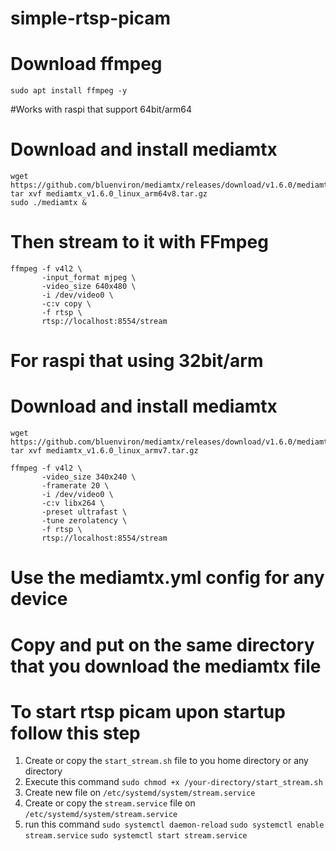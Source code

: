 # simple-rtsp-picam

# Download ffmpeg

```
sudo apt install ffmpeg -y
```

#Works with raspi that support 64bit/arm64
# Download and install mediamtx
```
wget https://github.com/bluenviron/mediamtx/releases/download/v1.6.0/mediamtx_v1.6.0_linux_arm64v8.tar.gz
tar xvf mediamtx_v1.6.0_linux_arm64v8.tar.gz
sudo ./mediamtx &
```

# Then stream to it with FFmpeg
```
ffmpeg -f v4l2 \
       -input_format mjpeg \
       -video_size 640x480 \
       -i /dev/video0 \
       -c:v copy \
       -f rtsp \
       rtsp://localhost:8554/stream
```

# For raspi that using 32bit/arm
# Download and install mediamtx
```
wget https://github.com/bluenviron/mediamtx/releases/download/v1.6.0/mediamtx_v1.6.0_linux_armv7.tar.gz
tar xvf mediamtx_v1.6.0_linux_armv7.tar.gz
```

```
ffmpeg -f v4l2 \
       -video_size 340x240 \
       -framerate 20 \
       -i /dev/video0 \
       -c:v libx264 \
       -preset ultrafast \
       -tune zerolatency \
       -f rtsp \ 
       rtsp://localhost:8554/stream
```

# Use the mediamtx.yml config for any device
# Copy and put on the same directory that you download the mediamtx file

# To start rtsp picam upon startup follow this step
1. Create or copy the `start_stream.sh` file to you home directory or any directory
2. Execute this command `sudo chmod +x /your-directory/start_stream.sh`
3. Create new file on `/etc/systemd/system/stream.service`
4. Create or copy the `stream.service` file on `/etc/systemd/system/stream.service`
5. run this command 
`sudo systemctl daemon-reload`
`sudo systemctl enable stream.service`
`sudo systemctl start stream.service`